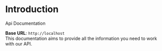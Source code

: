 # Introduction

Api Documentation

<aside>
    <strong>Base URL</strong>: <code>http://localhost</code>
</aside>

<aside>This documentation aims to provide all the information you need to work with our API.</aside>


